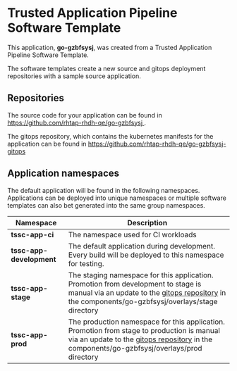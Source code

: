 # Trusted Application Pipeline Software Template

This application, **go-gzbfsysj**, was created from a Trusted Application Pipeline Software Template.

The software templates create a new source and gitops deployment repositories with a sample source application. 

## Repositories

The source code for your application can be found in [https://github.com/rhtap-rhdh-qe/go-gzbfsysj ](https://github.com/rhtap-rhdh-qe/go-gzbfsysj ).
 
The gitops repository, which contains the kubernetes manifests for the application can be found in 
[https://github.com/rhtap-rhdh-qe/go-gzbfsysj-gitops ](https://github.com/rhtap-rhdh-qe/go-gzbfsysj-gitops ) 

## Application namespaces 

The default application will be found in the following namespaces. Applications can be deployed into unique namespaces or multiple software templates can also bet generated into the same group namespaces.  

|  Namespace   |  Description   |  
| -------- | -------- |
| **tssc-app-ci** | The namespace used for CI workloads |
| **tssc-app-development** | The default application during development. Every build will be deployed to this namespace for testing. |
| **tssc-app-stage** | The staging namespace for this application. Promotion from development to stage is manual via an update to the [gitops repository](https://github.com/rhtap-rhdh-qe/go-gzbfsysj-gitops ) in the components/go-gzbfsysj/overlays/stage directory |
| **tssc-app-prod** | The production namespace for this application. Promotion from stage to production is manual via an update to the [gitops repository](https://github.com/rhtap-rhdh-qe/go-gzbfsysj-gitops ) in the components/go-gzbfsysj/overlays/prod directory |